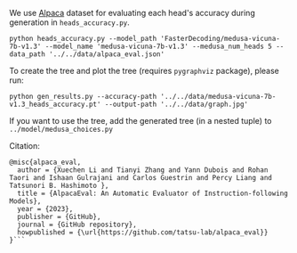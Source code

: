 
We use [Alpaca](https://huggingface.co/datasets/tatsu-lab/alpaca_eval/blob/0cd24d711fe90d0c1aae5bde03fe98ee48ae52f8/alpaca_eval.json) dataset for evaluating each head's accuracy during generation in `heads_accuracy.py`.

```
python heads_accuracy.py --model_path 'FasterDecoding/medusa-vicuna-7b-v1.3' --model_name 'medusa-vicuna-7b-v1.3' --medusa_num_heads 5 --data_path '../../data/alpaca_eval.json'
```


To create the tree and plot the tree (requires `pygraphviz` package), please run:

```
python gen_results.py --accuracy-path '../../data/medusa-vicuna-7b-v1.3_heads_accuracy.pt' --output-path '../../data/graph.jpg'
```

If you want to use the tree, add the generated tree (in a nested tuple) to `../model/medusa_choices.py`

Citation:

```
@misc{alpaca_eval,
  author = {Xuechen Li and Tianyi Zhang and Yann Dubois and Rohan Taori and Ishaan Gulrajani and Carlos Guestrin and Percy Liang and Tatsunori B. Hashimoto },
  title = {AlpacaEval: An Automatic Evaluator of Instruction-following Models},
  year = {2023},
  publisher = {GitHub},
  journal = {GitHub repository},
  howpublished = {\url{https://github.com/tatsu-lab/alpaca_eval}}
}```